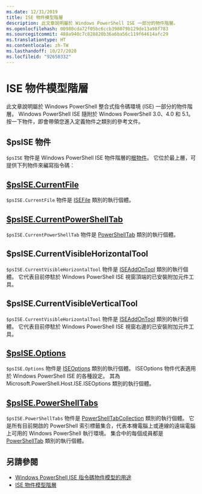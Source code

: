 ```yaml
---
ms.date: 12/31/2019
title: ISE 物件模型階層
description: 此文章說明屬於 Windows PowerShell ISE 一部分的物件階層。
ms.openlocfilehash: 00980cda72f05bc6ccb398079b129de13a98f783
ms.sourcegitcommit: 488a940c7c828820b36a6ba56c119f64614afc29
ms.translationtype: HT
ms.contentlocale: zh-TW
ms.lasthandoff: 10/27/2020
ms.locfileid: "92658332"
---
```

# <a name="the-ise-object-model-hierarchy"></a>ISE 物件模型階層

此文章說明屬於 Windows PowerShell 整合式指令碼環境 (ISE) 一部分的物件階層。 Windows PowerShell ISE 隨附於 Windows PowerShell 3.0、4.0 和 5.1。 按一下物件，即會帶領您進入定義物件之類別的參考文件。

## <a name="psise-object"></a>$psISE 物件

`$psISE` 物件是 Windows PowerShell ISE 物件階層的[根物件](The-ObjectModelRoot-Object.md)。 它位於最上層，可提供下列物件來編寫指令碼︰

## <a name="psisecurrentfile"></a>[$psISE.CurrentFile](The-ISEFile-Object.md)

`$psISE.CurrentFile` 物件是 [ISEFile](The-ISEFile-Object.md) 類別的執行個體。

## <a name="psisecurrentpowershelltab"></a>[$psISE.CurrentPowerShellTab](The-PowerShellTab-Object.md)

`$psISE.CurrentPowerShellTab` 物件是 [PowerShellTab](The-PowerShellTab-Object.md) 類別的執行個體。

## <a name="psisecurrentvisiblehorizontaltool"></a>$psISE.CurrentVisibleHorizontalTool

`$psISE.CurrentVisibleHorizontalTool` 物件是 [ISEAddOnTool](The-ISEAddOnTool-Object.md) 類別的執行個體。 它代表目前停駐於 Windows PowerShell ISE 視窗頂端的已安裝附加元件工具。

## <a name="psisecurrentvisibleverticaltool"></a>$psISE.CurrentVisibleVerticalTool

`$psISE.CurrentVisibleHorizontalTool` 物件是 [ISEAddOnTool](The-ISEAddOnTool-Object.md) 類別的執行個體。 它代表目前停駐於 Windows PowerShell ISE 視窗右邊的已安裝附加元件工具。

## <a name="psiseoptions"></a>[$psISE.Options](The-ISEOptions-Object.md)

`$psISE.Options` 物件是 [ISEOptions](The-ISEOptions-Object.md) 類別的執行個體。 ISEOptions 物件代表適用於 Windows PowerShell ISE 的各種設定。 其為 Microsoft.PowerShell.Host.ISE.ISEOptions 類別的執行個體。

## <a name="psisepowershelltabs"></a>[$psISE.PowerShellTabs](The-PowerShellTabCollection-Object.md)

`$psISE.PowerShellTabs` 物件是 [PowerShellTabCollection](The-PowerShellTabCollection-Object.md) 類別的執行個體。 它是所有目前開啟的 PowerShell 索引標籤集合，代表本機電腦上或連線的遠端電腦上可用的 Windows PowerShell 執行環境。 集合中的每個成員都是 [PowerShellTab](The-PowerShellTab-Object.md) 類別的執行個體。

## <a name="see-also"></a>另請參閱

- [Windows PowerShell ISE 指令碼物件模型的用途](Purpose-of-the-Windows-PowerShell-ISE-Scripting-Object-Model.md)
- [ISE 物件模型階層](The-ISE-Object-Model-Hierarchy.md)
